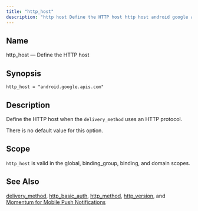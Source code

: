 ```yaml
---
title: "http_host"
description: "http host Define the HTTP host http host android google apis com Define the HTTP host when the delivery method uses an HTTP protocol There is no default value for this option http host is valid in the global binding group binding and domain scopes delivery method http basic auth..."
---
```


<a name="conf.ref.http_host"></a> 
## Name

http_host — Define the HTTP host

## Synopsis

`http_host = "android.google.apis.com"`

<a name="idp24808096"></a> 
## Description

Define the HTTP host when the `delivery_method` uses an HTTP protocol.

There is no default value for this option.

<a name="idp24810400"></a> 
## Scope

`http_host` is valid in the global, binding_group, binding, and domain scopes.

<a name="idp24812256"></a> 
## See Also

[delivery_method](/momentum/4/config/ref-delivery-method), [http_basic_auth](/momentum/4/config/ref-http-basic-auth), [http_method](/momentum/4/config/ref-http-method), [http_version](/momentum/4/config/ref-http-version), and [Momentum for Mobile Push Notifications](/momentum/3/3-push)